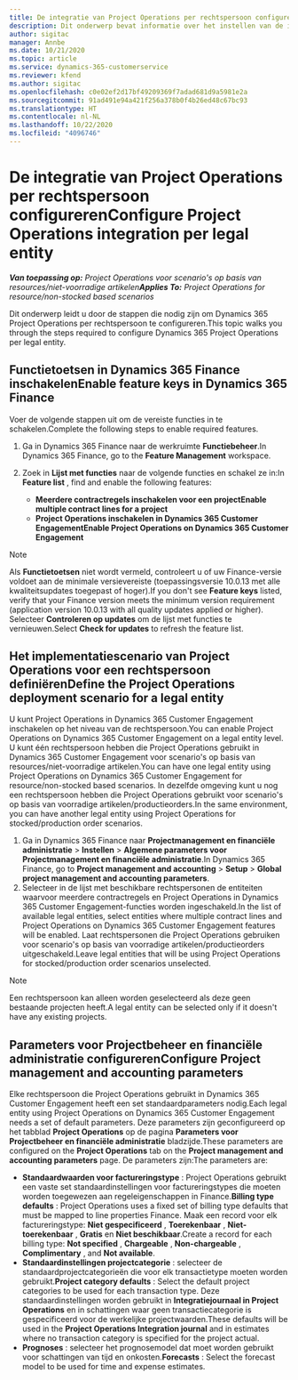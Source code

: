 ```yaml
---
title: De integratie van Project Operations per rechtspersoon configureren
description: Dit onderwerp bevat informatie over het instellen van de integratie per rechtspersoon in Project Operations.
author: sigitac
manager: Annbe
ms.date: 10/21/2020
ms.topic: article
ms.service: dynamics-365-customerservice
ms.reviewer: kfend
ms.author: sigitac
ms.openlocfilehash: c0e02ef2d17bf49209369f7adad681d9a5981e2a
ms.sourcegitcommit: 91ad491e94a421f256a378b0f4b26ed48c67bc93
ms.translationtype: HT
ms.contentlocale: nl-NL
ms.lasthandoff: 10/22/2020
ms.locfileid: "4096746"
---
```

# <a name="configure-project-operations-integration-per-legal-entity"></a><span data-ttu-id="3279e-103">De integratie van Project Operations per rechtspersoon configureren</span><span class="sxs-lookup"><span data-stu-id="3279e-103">Configure Project Operations integration per legal entity</span></span> 

<span data-ttu-id="3279e-104">_**Van toepassing op:** Project Operations voor scenario's op basis van resources/niet-voorradige artikelen_</span><span class="sxs-lookup"><span data-stu-id="3279e-104">_**Applies To:** Project Operations for resource/non-stocked based scenarios_</span></span>

<span data-ttu-id="3279e-105">Dit onderwerp leidt u door de stappen die nodig zijn om Dynamics 365 Project Operations per rechtspersoon te configureren.</span><span class="sxs-lookup"><span data-stu-id="3279e-105">This topic walks you through the steps required to configure Dynamics 365 Project Operations per legal entity.</span></span>

## <a name="enable-feature-keys-in-dynamics-365-finance"></a><span data-ttu-id="3279e-106">Functietoetsen in Dynamics 365 Finance inschakelen</span><span class="sxs-lookup"><span data-stu-id="3279e-106">Enable feature keys in Dynamics 365 Finance</span></span>

<span data-ttu-id="3279e-107">Voer de volgende stappen uit om de vereiste functies in te schakelen.</span><span class="sxs-lookup"><span data-stu-id="3279e-107">Complete the following steps to enable required features.</span></span>

1. <span data-ttu-id="3279e-108">Ga in Dynamics 365 Finance naar de werkruimte **Functiebeheer**.</span><span class="sxs-lookup"><span data-stu-id="3279e-108">In Dynamics 365 Finance, go to the **Feature Management** workspace.</span></span>
2. <span data-ttu-id="3279e-109">Zoek in **Lijst met functies** naar de volgende functies en schakel ze in:</span><span class="sxs-lookup"><span data-stu-id="3279e-109">In **Feature list** , find and enable the following features:</span></span>
  
    - <span data-ttu-id="3279e-110">**Meerdere contractregels inschakelen voor een project**</span><span class="sxs-lookup"><span data-stu-id="3279e-110">**Enable multiple contract lines for a project**</span></span>
    - <span data-ttu-id="3279e-111">**Project Operations inschakelen in Dynamics 365 Customer Engagement**</span><span class="sxs-lookup"><span data-stu-id="3279e-111">**Enable Project Operations on Dynamics 365 Customer Engagement**</span></span>

> [!NOTE]
> <span data-ttu-id="3279e-112">Als **Functietoetsen** niet wordt vermeld, controleert u of uw Finance-versie voldoet aan de minimale versievereiste (toepassingsversie 10.0.13 met alle kwaliteitsupdates toegepast of hoger).</span><span class="sxs-lookup"><span data-stu-id="3279e-112">If you don't see **Feature keys** listed, verify that your Finance version meets the minimum version requirement (application version 10.0.13 with all quality updates applied or higher).</span></span> <span data-ttu-id="3279e-113">Selecteer **Controleren op updates** om de lijst met functies te vernieuwen.</span><span class="sxs-lookup"><span data-stu-id="3279e-113">Select **Check for updates** to refresh the feature list.</span></span>

## <a name="define-the-project-operations-deployment-scenario-for-a-legal-entity"></a><span data-ttu-id="3279e-114">Het implementatiescenario van Project Operations voor een rechtspersoon definiëren</span><span class="sxs-lookup"><span data-stu-id="3279e-114">Define the Project Operations deployment scenario for a legal entity</span></span>

<span data-ttu-id="3279e-115">U kunt Project Operations in Dynamics 365 Customer Engagement inschakelen op het niveau van de rechtspersoon.</span><span class="sxs-lookup"><span data-stu-id="3279e-115">You can enable Project Operations on Dynamics 365 Customer Engagement on a legal entity level.</span></span> <span data-ttu-id="3279e-116">U kunt één rechtspersoon hebben die Project Operations gebruikt in Dynamics 365 Customer Engagement voor scenario's op basis van resources/niet-voorradige artikelen.</span><span class="sxs-lookup"><span data-stu-id="3279e-116">You can have one legal entity using Project Operations on Dynamics 365 Customer Engagement for resource/non-stocked based scenarios.</span></span> <span data-ttu-id="3279e-117">In dezelfde omgeving kunt u nog een rechtspersoon hebben die Project Operations gebruikt voor scenario's op basis van voorradige artikelen/productieorders.</span><span class="sxs-lookup"><span data-stu-id="3279e-117">In the same environment, you can have another legal entity using Project Operations for stocked/production order scenarios.</span></span>

1. <span data-ttu-id="3279e-118">Ga in Dynamics 365 Finance naar **Projectmanagement en financiële administratie** > **Instellen** > **Algemene parameters voor Projectmanagement en financiële administratie**.</span><span class="sxs-lookup"><span data-stu-id="3279e-118">In Dynamics 365 Finance, go to **Project management and accounting** > **Setup** > **Global project management and accounting parameters**.</span></span>
2. <span data-ttu-id="3279e-119">Selecteer in de lijst met beschikbare rechtspersonen de entiteiten waarvoor meerdere contractregels en Project Operations in Dynamics 365 Customer Engagement-functies worden ingeschakeld.</span><span class="sxs-lookup"><span data-stu-id="3279e-119">In the list of available legal entities, select entities where multiple contract lines and Project Operations on Dynamics 365 Customer Engagement features will be enabled.</span></span> <span data-ttu-id="3279e-120">Laat rechtspersonen die Project Operations gebruiken voor scenario's op basis van voorradige artikelen/productieorders uitgeschakeld.</span><span class="sxs-lookup"><span data-stu-id="3279e-120">Leave legal entities that will be using Project Operations for stocked/production order scenarios unselected.</span></span>

> [!NOTE]
> <span data-ttu-id="3279e-121">Een rechtspersoon kan alleen worden geselecteerd als deze geen bestaande projecten heeft.</span><span class="sxs-lookup"><span data-stu-id="3279e-121">A legal entity can be selected only if it doesn't have any existing projects.</span></span>

## <a name="configure-project-management-and-accounting-parameters"></a><span data-ttu-id="3279e-122">Parameters voor Projectbeheer en financiële administratie configureren</span><span class="sxs-lookup"><span data-stu-id="3279e-122">Configure Project management and accounting parameters</span></span>

<span data-ttu-id="3279e-123">Elke rechtspersoon die Project Operations gebruikt in Dynamics 365 Customer Engagement heeft een set standaardparameters nodig.</span><span class="sxs-lookup"><span data-stu-id="3279e-123">Each legal entity using Project Operations on Dynamics 365 Customer Engagement needs a set of default parameters.</span></span> <span data-ttu-id="3279e-124">Deze parameters zijn geconfigureerd op het tabblad **Project Operations** op de pagina **Parameters voor Projectbeheer en financiële administratie** bladzijde.</span><span class="sxs-lookup"><span data-stu-id="3279e-124">These parameters are configured on the **Project Operations** tab on the **Project management and accounting parameters** page.</span></span> <span data-ttu-id="3279e-125">De parameters zijn:</span><span class="sxs-lookup"><span data-stu-id="3279e-125">The parameters are:</span></span>

  - <span data-ttu-id="3279e-126">**Standaardwaarden voor factureringstype** : Project Operations gebruikt een vaste set standaardinstellingen voor factureringstypes die moeten worden toegewezen aan regeleigenschappen in Finance.</span><span class="sxs-lookup"><span data-stu-id="3279e-126">**Billing type defaults** : Project Operations uses a fixed set of billing type defaults that must be mapped to line properties Finance.</span></span> <span data-ttu-id="3279e-127">Maak een record voor elk factureringstype: **Niet gespecificeerd** , **Toerekenbaar** , **Niet-toerekenbaar** , **Gratis** en **Niet beschikbaar**.</span><span class="sxs-lookup"><span data-stu-id="3279e-127">Create a record for each billing type: **Not specified** , **Chargeable** , **Non-chargeable** , **Complimentary** , and **Not available**.</span></span>
  - <span data-ttu-id="3279e-128">**Standaardinstellingen projectcategorie** : selecteer de standaardprojectcategorieën die voor elk transactietype moeten worden gebruikt.</span><span class="sxs-lookup"><span data-stu-id="3279e-128">**Project category defaults** : Select the default project categories to be used for each transaction type.</span></span> <span data-ttu-id="3279e-129">Deze standaardinstellingen worden gebruikt in **Integratiejournaal in Project Operations** en in schattingen waar geen transactiecategorie is gespecificeerd voor de werkelijke projectwaarden.</span><span class="sxs-lookup"><span data-stu-id="3279e-129">These defaults will be used in the **Project Operations Integration journal** and in estimates where no transaction category is specified for the project actual.</span></span>
  - <span data-ttu-id="3279e-130">**Prognoses** : selecteer het prognosemodel dat moet worden gebruikt voor schattingen van tijd en onkosten.</span><span class="sxs-lookup"><span data-stu-id="3279e-130">**Forecasts** : Select the forecast model to be used for time and expense estimates.</span></span>
